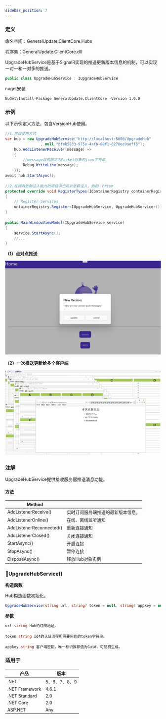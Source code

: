 ```yaml
---
sidebar_position: 7
---
```


### 定义

命名空间：GeneralUpdate.ClientCore.Hubs

程序集：GeneralUpdate.ClientCore.dll



UpgradeHubService是基于SignalR实现的推送更新版本信息的机制，可以实现一对一和一对多的推送。

```c#
public class UpgradeHubService : IUpgradeHubService
```

nuget安装

```shell
NuGet\Install-Package GeneralUpdate.ClientCore -Version 1.0.0
```



### 示例

以下示例定义方法，包含VersionHub使用。

```c#
//1.常规使用方式
var hub = new UpgradeHubService("http://localhost:5000/UpgradeHub"
                , null,"dfeb5833-975e-4afb-88f1-6278ee9aeff6");
    hub.AddListenerReceive((message) =>
    {
        //message目前限定为Packet对象的json字符串
        Debug.WriteLine(message);
    });
await hub.StartAsync();

//2.在拥有依赖注入能力的项目中也可以依赖注入，例如：Prism
protected override void RegisterTypes(IContainerRegistry containerRegistry)
{
    // Register Services
    ontainerRegistry.Register<IUpgradeHubService, UpgradeHubService>();
}

public MainWindowViewModel(IUpgradeHubService service) 
{
    service.StartAsync();
    //...
}
```

**（1）点对点推送**

![](imgs/maui_windows_push_version.png)



**（2）一次推送更新给多个客户端**

![push_version_mutil](imgs/push_version_mutil.png)



### 注解

UpgradeHubService提供接收服务器推送消息功能。



#### 方法

| Method                   |                                    |
| ------------------------ | ---------------------------------- |
| AddListenerReceive()     | 实时订阅服务端推送的最新版本信息。 |
| AddListenerOnline()      | 在线、离线监听通知                 |
| AddListenerReconnected() | 重新连接通知                       |
| AddListenerClosed()      | 关闭连接通知                       |
| StartAsync()             | 开启连接                           |
| StopAsync()              | 暂停连接                           |
| DisposeAsync()           | 释放Hub对象实例                    |



### 🌼UpgradeHubService()

**构造函数**

Hub构造函数初始化。

```c#
UpgradeHubService(string url, string? token = null, string? appkey = null)
```



**参数**

```c#
url string Hub的订阅地址。

token string Id4的认证流程所需要用到的token字符串。

appkey string 客户端密钥，唯一标识推荐值为Guid，可随机生成。
```



### 适用于

| 产品           | 版本          |
| -------------- | ------------- |
| .NET           | 5、6、7、8、9 |
| .NET Framework | 4.6.1         |
| .NET Standard  | 2.0           |
| .NET Core      | 2.0           |
| ASP.NET        | Any           |